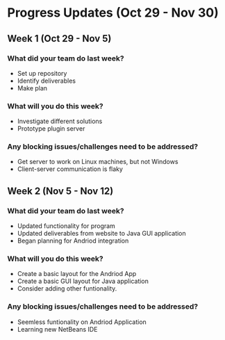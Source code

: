 # Progress Updates (Oct 29 - Nov 30)

## Week 1 (Oct 29 - Nov 5)

### What did your team do last week?
* Set up repository
* Identify deliverables
* Make plan

### What will you do this week?
* Investigate different solutions
* Prototype plugin server

### Any blocking issues/challenges need to be addressed?
* Get server to work on Linux machines, but not Windows
* Client-server communication is flaky

## Week 2 (Nov 5 - Nov 12)

### What did your team do last week?
  * Updated functionality for program
  * Updated deliverables from website to Java GUI application
  * Began planning for Andriod integration
  ### What will you do this week?
  * Create a basic layout for the Andriod App
  * Create a basic GUI layout for Java application
  * Consider adding other funtionality.
  
  ### Any blocking issues/challenges need to be addressed?
  * Seemless funtionality on Andriod Application
  * Learning new NetBeans IDE
